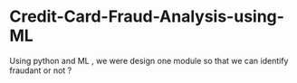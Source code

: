 # Credit-Card-Fraud-Analysis-using-ML
Using python and ML , we were design one module so that we can identify fraudant or not ? 
